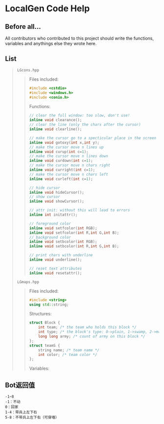 # LocalGen Code Help

## Before all...

All contributors who contributed to this project should write the functions, variables and anythings else they wrote here.

## List

> `LGcons.hpp`  
> > Files included:
> >
> > ```cpp
> > #include <cstdio>
> > #include <windows.h>
> > #include <conio.h>
> > ```
> >
> > Functions:
> >
> > ```cpp
> > // clear the full window: too slow, don't use!
> > inline void clearance();
> > // clear the line (only the chars after the cursor)
> > inline void clearline();
> >
> > // make the cursor go to a specticular place in the screen
> > inline void gotoxy(int x,int y);
> > // make the cursor move n lines up
> > inline void curup(int c=1);
> > // make the cursor move n lines down
> > inline void curdown(int c=1);
> > // make the cursor move n chars right
> > inline void curright(int c=1);
> > // make the cursor move n chars left
> > inline void curleft(int c=1);
> > 
> > // hide cursor
> > inline void hideCursor();
> > // show cursor
> > inline void showCursor();
> > 
> > // attr init: without this will lead to errors
> > inline int initattr();
> > 
> > // foreground color
> > inline void setfcolor(int RGB);
> > inline void setfcolor(int R,int G,int B);
> > // background color
> > inline void setbcolor(int RGB);
> > inline void setbcolor(int R,int G,int B);
> > 
> > // print chars with underline
> > inline void underline();
> > 
> > // reset text attributes
> > inline void resetattr();
> > ```
> >
> `LGmaps.hpp`
> > Files included:
> >
> > ```cpp
> > #include <string>
> > using std::string;
> > ```
> >
> > Structures:
> >
> > ```cpp
> > struct Block {
> >     int team; /* the team who holds this block */
> >     int type; /* the block's type: 0->plain, 1->swamp, 2->mountain, 3->general, 4->city */
> >     long long army; /* count of army on this block */
> > };
> > struct teamS {
> >     string name; /* team name */
> >     int color; /* team color */
> > };
> > ```
> >
> > Variables:
> > 

## Bot返回值
```
-1~8
-1：不动
0：回家
1-4：带兵上左下右
5-8：不带兵上左下右（可穿墙）
```

